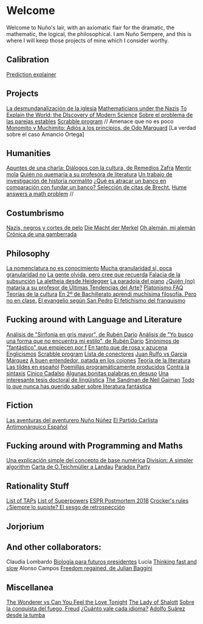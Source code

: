 # Welcome

Welcome to Nuño's lair, with an axiomatic flair for the dramatic, the mathematic, the logical, the philosophical.
I am Nuño Sempere, and this is where I will keep those projects of mine which I consider worthy.

## Calibration
[Prediction explainer]()

## Projects
[La desmundanalización de la iglesia]()
[Mathematicians under the Nazis]()
[To Explain the World; the DIscovery of Modern Science]()
[Sobre el problema de las parejas estables]()
[Scrabble program]() // Amenace que no es poco
[Monomito y Muchimito: Adiós a los principios, de Odo Marquard]()
[La verdad sobre el caso Amancio Ortega]

## Humanities
[Apuntes de una charla: Diálogos con la cultura, de Remedios Zafra]()
[Mentir mola]()
[Quién no quemaría a su profesora de literatura]()
[Un trabajo de investigación de historia normalito]()
[¿Qué es atracar un banco en comparación con fundar un banco? Selección de citas de Brecht.]()
[Hume answers a math problem]() //

## Costumbrismo
[Nazis, negros y cortes de pelo]()
[Die Macht der Merkel]()
[Oh alemán, mi alemán]()
[Crónica de una gamberrada]()

## Philosophy
[La nomenclatura no es conocimiento]()
[Mucha granularidad sí, poca granularidad no]()
[La gente olvida, pero cree que recuerda]()
[Falacia de la subsunción]()
[La aletheia desde Heidegger]()
[La paradoja del piano]()
[¿Quién (no) mataría a su profesor de Últimas Tendencias del Arte?]()
[Platonismo FAQ]()
[Teorías de la cultura]()
[En 2º de Bachillerato aprendí muchísima filosofía. Pero no en clase.]()
[El evangelio según San Pedro]()
[El fetichismo del franquismo]()

## Fucking around with Language and Literature
[Análisis de "Sinfonía en gris mayor", de Rubén Darío]()
[Análisis de "Yo busco una forma que no encuentra mi estilo", de Rubén Darío]()
[Sinónimos de "fantástico" que empiecen por f]()
[En tanto que de rosa y azucena]()
[Englicismos]()
[Scrabble program]()
[Lista de conectores]()
[Juan Rulfo vs García Márquez]()
[A buen entendedor, patada en los cojones]()
[Teoría de la literatura]()
[Las tildes en español]()
[Poemillas programáticamente producidos]()
[Contra la sintaxis]()
[Cínico Cadalso]()
[Algunas bonitas palabras en desuso]()
[Una interesante tesis doctoral de lingüística]()
[The Sandman de Neil Gaiman]()
[Todo lo que nunca has querido saber sobre literatura fantástica]()

## Fiction
[Las aventuras del aventurero Nuño Núñez]()
[El Partido Carlista Antimonárquico Español]()

## Fucking around with Programming and Maths
[Una explicación simple del concepto de base numérica]()
[Division: A simpler algorithm]()
[Carta de O.Teichmüller a Landau]()
[Paradox Party]()

## Rationality Stuff

[List of TAPs]()
[List of Superpowers]()
[ESPR Postmortem 2018]()
[Crocker's rules]()
[¿Siempre lo supiste? El sesgo de retrospección]()

## Jorjorium

## And other collaborators:
Claudia Lombardo [Biología para futuros presidentes]()
Lucía  [Thinking fast and slow]()
Alonso Campos [Freedom regained, de Julian Baggini]()

## Miscellanea
[The Wonderer vs Can You Feel the Love Tonight]()
[The Lady of Shalott]()
[Sobre la conquista del fuego, Freud]()
[¿Cuánto vale cada idioma?]()
[Adolfo Suárez desde la tumba]()

